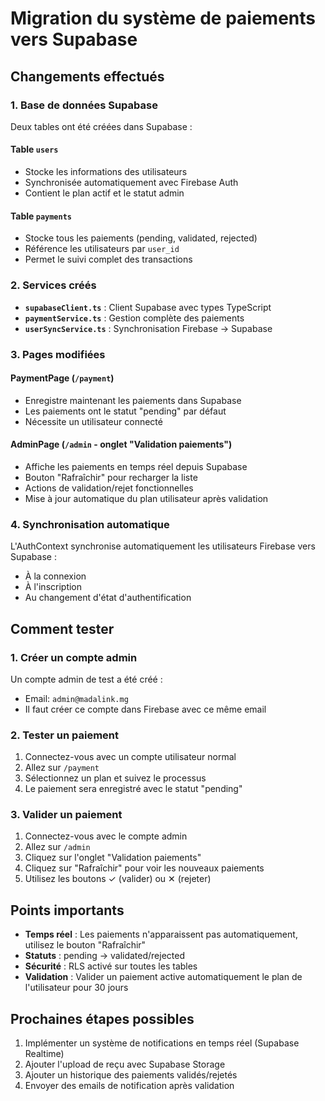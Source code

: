 # Migration du système de paiements vers Supabase

## Changements effectués

### 1. Base de données Supabase

Deux tables ont été créées dans Supabase :

#### Table `users`
- Stocke les informations des utilisateurs
- Synchronisée automatiquement avec Firebase Auth
- Contient le plan actif et le statut admin

#### Table `payments`
- Stocke tous les paiements (pending, validated, rejected)
- Référence les utilisateurs par `user_id`
- Permet le suivi complet des transactions

### 2. Services créés

- **`supabaseClient.ts`** : Client Supabase avec types TypeScript
- **`paymentService.ts`** : Gestion complète des paiements
- **`userSyncService.ts`** : Synchronisation Firebase → Supabase

### 3. Pages modifiées

#### PaymentPage (`/payment`)
- Enregistre maintenant les paiements dans Supabase
- Les paiements ont le statut "pending" par défaut
- Nécessite un utilisateur connecté

#### AdminPage (`/admin` - onglet "Validation paiements")
- Affiche les paiements en temps réel depuis Supabase
- Bouton "Rafraîchir" pour recharger la liste
- Actions de validation/rejet fonctionnelles
- Mise à jour automatique du plan utilisateur après validation

### 4. Synchronisation automatique

L'AuthContext synchronise automatiquement les utilisateurs Firebase vers Supabase :
- À la connexion
- À l'inscription
- Au changement d'état d'authentification

## Comment tester

### 1. Créer un compte admin
Un compte admin de test a été créé :
- Email: `admin@madalink.mg`
- Il faut créer ce compte dans Firebase avec ce même email

### 2. Tester un paiement
1. Connectez-vous avec un compte utilisateur normal
2. Allez sur `/payment`
3. Sélectionnez un plan et suivez le processus
4. Le paiement sera enregistré avec le statut "pending"

### 3. Valider un paiement
1. Connectez-vous avec le compte admin
2. Allez sur `/admin`
3. Cliquez sur l'onglet "Validation paiements"
4. Cliquez sur "Rafraîchir" pour voir les nouveaux paiements
5. Utilisez les boutons ✓ (valider) ou ✕ (rejeter)

## Points importants

- **Temps réel** : Les paiements n'apparaissent pas automatiquement, utilisez le bouton "Rafraîchir"
- **Statuts** : pending → validated/rejected
- **Sécurité** : RLS activé sur toutes les tables
- **Validation** : Valider un paiement active automatiquement le plan de l'utilisateur pour 30 jours

## Prochaines étapes possibles

1. Implémenter un système de notifications en temps réel (Supabase Realtime)
2. Ajouter l'upload de reçu avec Supabase Storage
3. Ajouter un historique des paiements validés/rejetés
4. Envoyer des emails de notification après validation
